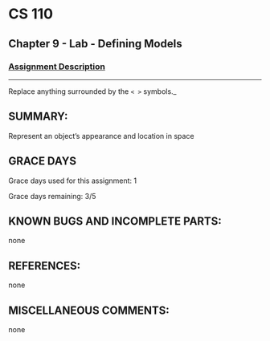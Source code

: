 # CS 110
## Chapter 9 - Lab - Defining Models

### [Assignment Description](https://docs.google.com/document/d/15DfkIaMl1zTHGfpNH6NFQGl9UYp_GamYK79O8CZCddc/edit?usp=sharing)

***
Replace anything surrounded by the `< >` symbols._

## SUMMARY:
 Represent an object’s appearance and location in space

## GRACE DAYS
Grace days used for this assignment: 1

Grace days remaining: 3/5

## KNOWN BUGS AND INCOMPLETE PARTS:
 none

## REFERENCES:
 none

## MISCELLANEOUS COMMENTS:
 none
